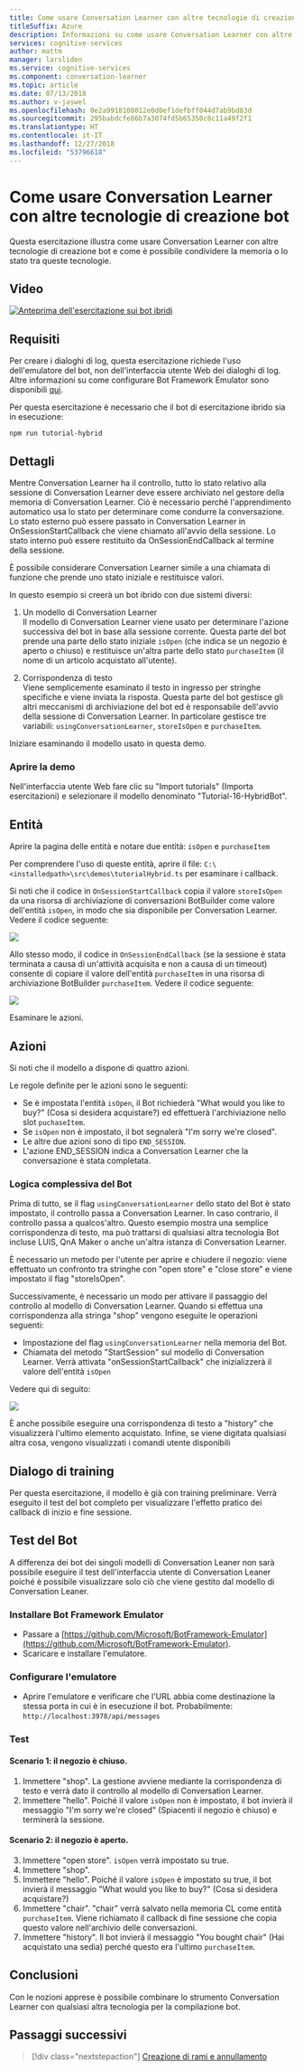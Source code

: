 ```yaml
---
title: Come usare Conversation Learner con altre tecnologie di creazione bot - Servizi cognitivi Microsoft | Microsoft Docs
titleSuffix: Azure
description: Informazioni su come usare Conversation Learner con altre tecnologie di creazione bot.
services: cognitive-services
author: mattm
manager: larsliden
ms.service: cognitive-services
ms.component: conversation-learner
ms.topic: article
ms.date: 07/13/2018
ms.author: v-jaswel
ms.openlocfilehash: 0e2a9918108012e0d0ef1defbff044d7ab9bd83d
ms.sourcegitcommit: 295babdcfe86b7a3074fd5b65350c8c11a49f2f1
ms.translationtype: HT
ms.contentlocale: it-IT
ms.lasthandoff: 12/27/2018
ms.locfileid: "53796618"
---
```

# <a name="how-to-use-conversation-learner-with-other-bot-building-technologies"></a>Come usare Conversation Learner con altre tecnologie di creazione bot

Questa esercitazione illustra come usare Conversation Learner con altre tecnologie di creazione bot e come è possibile condividere la memoria o lo stato tra queste tecnologie. 

## <a name="video"></a>Video

[![Anteprima dell'esercitazione sui bot ibridi](https://aka.ms/cl_Tutorial_v3_Hybrid_Applications_Preview)](https://aka.ms/cl_Tutorial_v3_Hybrid_Applications)

## <a name="requirements"></a>Requisiti
Per creare i dialoghi di log, questa esercitazione richiede l'uso dell'emulatore del bot, non dell'interfaccia utente Web dei dialoghi di log. Altre informazioni su come configurare Bot Framework Emulator sono disponibili [qui](https://docs.microsoft.com/azure/bot-service/bot-service-debug-emulator?view=azure-bot-service-4.0). 

Per questa esercitazione è necessario che il bot di esercitazione ibrido sia in esecuzione:

    npm run tutorial-hybrid

## <a name="details"></a>Dettagli

Mentre Conversation Learner ha il controllo, tutto lo stato relativo alla sessione di Conversation Learner deve essere archiviato nel gestore della memoria di Conversation Learner. Ciò è necessario perché l'apprendimento automatico usa lo stato per determinare come condurre la conversazione. Lo stato esterno può essere passato in Conversation Learner in OnSessionStartCallback che viene chiamato all'avvio della sessione. Lo stato interno può essere restituito da OnSessionEndCallback al termine della sessione.

È possibile considerare Conversation Learner simile a una chiamata di funzione che prende uno stato iniziale e restituisce valori.

In questo esempio si creerà un bot ibrido con due sistemi diversi:
1. Un modello di Conversation Learner <br/>
    Il modello di Conversation Learner viene usato per determinare l'azione successiva del bot in base alla sessione corrente. Questa parte del bot prende una parte dello stato iniziale `isOpen` (che indica se un negozio è aperto o chiuso) e restituisce un'altra parte dello stato `purchaseItem` (il nome di un articolo acquistato all'utente).

2. Corrispondenza di testo <br />
    Viene semplicemente esaminato il testo in ingresso per stringhe specifiche e viene inviata la risposta. Questa parte del bot gestisce gli altri meccanismi di archiviazione del bot ed è responsabile dell'avvio della sessione di Conversation Learner. In particolare gestisce tre variabili: `usingConversationLearner`, `storeIsOpen` e `purchaseItem`.

Iniziare esaminando il modello usato in questa demo.

### <a name="open-the-demo"></a>Aprire la demo

Nell'interfaccia utente Web fare clic su "Import tutorials" (Importa esercitazioni) e selezionare il modello denominato "Tutorial-16-HybridBot".

## <a name="entities"></a>Entità

Aprire la pagina delle entità e notare due entità: `isOpen` e `purchaseItem`

Per comprendere l'uso di queste entità, aprire il file: `C:\<installedpath>\src\demos\tutorialHybrid.ts` per esaminare i callback.

Si noti che il codice in `OnSessionStartCallback` copia il valore `storeIsOpen` da una risorsa di archiviazione di conversazioni BotBuilder come valore dell'entità `isOpen`, in modo che sia disponibile per Conversation Learner. Vedere il codice seguente:

![](../media/tutorial17_sessionstart.PNG)

Allo stesso modo, il codice in `OnSessionEndCallback` (se la sessione è stata terminata a causa di un'attività acquisita e non a causa di un timeout) consente di copiare il valore dell'entità `purchaseItem` in una risorsa di archiviazione BotBuilder `purchaseItem`. Vedere il codice seguente:

![](../media/tutorial17_sessionend.PNG)

Esaminare le azioni.

## <a name="actions"></a>Azioni

Si noti che il modello a dispone di quattro azioni.

Le regole definite per le azioni sono le seguenti:

- Se è impostata l'entità `isOpen`, il Bot richiederà "What would you like to buy?" (Cosa si desidera acquistare?) ed effettuerà l'archiviazione nello slot `puchaseItem`.
- Se `isOpen` non è impostato, il bot segnalerà "I'm sorry we're closed".
- Le altre due azioni sono di tipo `END_SESSION`.
- L'azione END_SESSION indica a Conversation Learner che la conversazione è stata completata.

### <a name="overall-bot-logic"></a>Logica complessiva del Bot

Prima di tutto, se il flag `usingConversationLearner` dello stato del Bot è stato impostato, il controllo passa a Conversation Learner. In caso contrario, il controllo passa a qualcos'altro.  Questo esempio mostra una semplice corrispondenza di testo, ma può trattarsi di qualsiasi altra tecnologia Bot incluse LUIS, QnA Maker o anche un'altra istanza di Conversation Learner.

È necessario un metodo per l'utente per aprire e chiudere il negozio: viene effettuato un confronto tra stringhe con "open store" e "close store" e viene impostato il flag "storeIsOpen".

Successivamente, è necessario un modo per attivare il passaggio del controllo al modello di Conversation Learner. Quando si effettua una corrispondenza alla stringa "shop" vengono eseguite le operazioni seguenti:
- Impostazione del flag `usingConversationLearner` nella memoria del Bot.
- Chiamata del metodo "StartSession" sul modello di Conversation Learner.  Verrà attivata "onSessionStartCallback" che inizializzerà il valore dell'entità `isOpen`

Vedere qui di seguito:

![](../media/tutorial17_useConversationLearner.PNG)

È anche possibile eseguire una corrispondenza di testo a "history" che visualizzerà l'ultimo elemento acquistato.
Infine, se viene digitata qualsiasi altra cosa, vengono visualizzati i comandi utente disponibili

## <a name="train-dialog"></a>Dialogo di training

Per questa esercitazione, il modello è già con training preliminare.  Verrà eseguito il test del bot completo per visualizzare l'effetto pratico dei callback di inizio e fine sessione.

## <a name="testing-the-bot"></a>Test del Bot

A differenza dei bot dei singoli modelli di Conversation Leaner non sarà possibile eseguire il test dell'interfaccia utente di Conversation Leaner poiché è possibile visualizzare solo ciò che viene gestito dal modello di Conversation Leaner.

### <a name="install-the-bot-framework-emulator"></a>Installare Bot Framework Emulator

- Passare a [https://github.com/Microsoft/BotFramework-Emulator](https://github.com/Microsoft/BotFramework-Emulator).
- Scaricare e installare l'emulatore.

### <a name="configure-the-emulator"></a>Configurare l'emulatore

- Aprire l'emulatore e verificare che l'URL abbia come destinazione la stessa porta in cui è in esecuzione il bot. Probabilmente: `http://localhost:3978/api/messages`

### <a name="test"></a>Test 

#### <a name="scenario-1-store-is-closed"></a>Scenario 1: il negozio è chiuso.
1. Immettere "shop". La gestione avviene mediante la corrispondenza di testo e verrà dato il controllo al modello di Conversation Learner.
2. Immettere "hello".  Poiché il valore `isOpen` non è impostato, il bot invierà il messaggio "I'm sorry we're closed" (Spiacenti il negozio è chiuso) e terminerà la sessione.

#### <a name="scenario-2-store-is-open"></a>Scenario 2: il negozio è aperto.
3. Immettere "open store".  `isOpen` verrà impostato su true.
4. Immettere "shop".
5. Immettere "hello".  Poiché il valore `isOpen` è impostato su true, il bot invierà il messaggio "What would you like to buy?" (Cosa si desidera acquistare?)
6. Immettere "chair". "chair" verrà salvato nella memoria CL come entità `purchaseItem`. Viene richiamato il callback di fine sessione che copia questo valore nell'archivio delle conversazioni.
7. Immettere "history".  Il bot invierà il messaggio "You bought chair" (Hai acquistato una sedia) perché questo era l'ultimo `purchaseItem`.

## <a name="conclusion"></a>Conclusioni

Con le nozioni apprese è possibile combinare lo strumento Conversation Learner con qualsiasi altra tecnologia per la compilazione bot.

## <a name="next-steps"></a>Passaggi successivi

> [!div class="nextstepaction"]
> [Creazione di rami e annullamento](./17-branch-undo.md)
